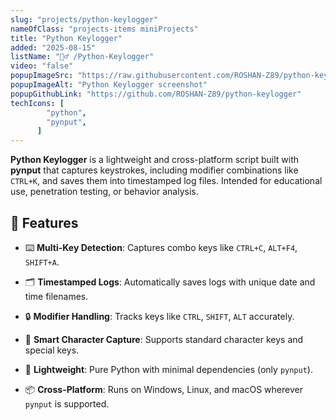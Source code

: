 ```yaml
---
slug: "projects/python-keylogger"
nameOfClass: "projects-items miniProjects"
title: "Python Keylogger"
added: "2025-08-15"
listName: "🕵️‍♂️ /Python-Keylogger"
video: "false"
popupImageSrc: "https://raw.githubusercontent.com/ROSHAN-Z89/python-keylogger/main/screenshot.png"
popupImageAlt: "Python Keylogger screenshot"
popupGithubLink: "https://github.com/ROSHAN-Z89/python-keylogger"
techIcons: [
        "python",
        "pynput",
      ]
---
```


**Python Keylogger** is a lightweight and cross-platform script built with **pynput** that captures keystrokes, including modifier combinations like `CTRL+K`, and saves them into timestamped log files. Intended for educational use, penetration testing, or behavior analysis.

## 🚀 Features

- ⌨️ **Multi-Key Detection**: Captures combo keys like `CTRL+C`, `ALT+F4`, `SHIFT+A`.  

- 🗂️ **Timestamped Logs**: Automatically saves logs with unique date and time filenames.  

- 🔒 **Modifier Handling**: Tracks keys like `CTRL`, `SHIFT`, `ALT` accurately.  

- 🧠 **Smart Character Capture**: Supports standard character keys and special keys.  

- 🧾 **Lightweight**: Pure Python with minimal dependencies (only `pynput`).  

- 📦 **Cross-Platform**: Runs on Windows, Linux, and macOS wherever `pynput` is supported.  
